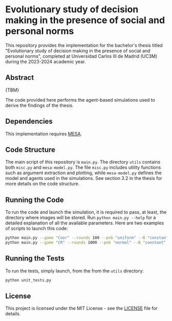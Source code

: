 # Evolutionary study of decision making in the presence of social and personal norms
This repository provides the implementation for the bachelor's thesis titled "Evolutionary study of decision making in the presence of social and personal norms", completed at Universidad Carlos III de Madrid (UC3M) during the 2023-2024 academic year.

## Abstract
{TBM}

The code provided here performs the agent-based simulations used to derive the findings of the thesis.

## Dependencies
This implementation requires [MESA](https://mesa.readthedocs.io/en/stable/).

## Code Structure
The main script of this repository is `main.py`. The directory `utils` contains both `misc.py` and `mesa-model.py`. The file `misc.py` includes utility functions such as argument extraction and plotting, while `mesa-model.py` defines the model and agents used in the simulations. See section 3.2 in the thesis for more details on the code structure.

## Running the Code
To run the code and launch the simulation, it is required to pass, at least, the directory where images will be stored. Run `python main.py --help` for a detailed explanation of all the available parameters. Here are two examples of scripts to launch this code:

```bash
python main.py --game "Coor" --rounds 100 --pnb "uniform" --B "constant" --directory "/home/user/abm"
python main.py --game "CR" --rounds 1000 --pnb "normal" --B "constant" --G1 2.5 --G2 0.1 --directory "/home/user/abm"
```

## Running the Tests
To run the tests, simply launch, from the from the `utils` directory:

```bash
python unit_tests.py
```

## License
This project is licensed under the MIT License - see the [LICENSE](LICENSE) file for details.
